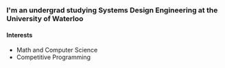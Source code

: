 ### I'm an undergrad studying Systems Design Engineering at the University of Waterloo

<h4> Interests</h4>
<ul> <li> Math and Computer Science </li> <li> Competitive Programming </li> </ul>

